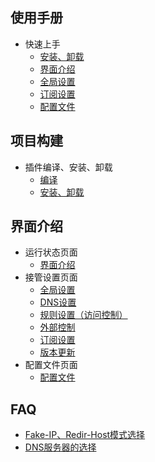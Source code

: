 ## 使用手册
* 快速上手
    * [安装、卸载](https://github.com/vernesong/OpenClash/wiki/安装)
    * [界面介绍](https://github.com/vernesong/OpenClash/wiki/运行状态)
    * [全局设置](https://github.com/vernesong/OpenClash/wiki/全局设置)
    * [订阅设置](https://github.com/vernesong/OpenClash/wiki/订阅设置)
    * [配置文件](https://github.com/vernesong/OpenClash/wiki/配置文件)

## 项目构建

* 插件编译、安装、卸载
    * [编译](https://github.com/vernesong/OpenClash/wiki/编译)
    * [安装、卸载](https://github.com/vernesong/OpenClash/wiki/安装)


## 界面介绍

* 运行状态页面
    * [界面介绍](https://github.com/vernesong/OpenClash/wiki/运行状态)
* 接管设置页面
    * [全局设置](https://github.com/vernesong/OpenClash/wiki/全局设置)
    * [DNS设置](https://github.com/vernesong/OpenClash/wiki/DNS设置)
    * [规则设置（访问控制）](https://github.com/vernesong/OpenClash/wiki/规则设置（访问控制）)
    * [外部控制](https://github.com/vernesong/OpenClash/wiki/外部控制)
    * [订阅设置](https://github.com/vernesong/OpenClash/wiki/订阅设置)
    * [版本更新](https://github.com/vernesong/OpenClash/wiki/版本更新)
* 配置文件页面
    * [配置文件](https://github.com/vernesong/OpenClash/wiki/配置文件)


## FAQ
* [Fake-IP、Redir-Host模式选择](https://github.com/vernesong/OpenClash/wiki/全局设置)
* [DNS服务器的选择](https://github.com/vernesong/OpenClash/wiki/DNS设置)


